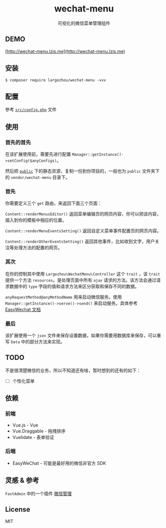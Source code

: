 <h1 align="center"> wechat-menu </h1>

<p align="center">可视化的微信菜单管理组件</p>

## DEMO

[http://wechat-menu.lzis.me](http://wechat-menu.lzis.me)

## 安装

```shell
$ composer require largezhou/wechat-menu -vvv
```

## 配置

参考 [`src/config.php`](src/config.php) 文件

## 使用

### 首先的首先

在该扩展使用前，需要先进行配置 `Manager::getInstance()->setConfig($anyConfigs)`。

然后把 [`public`](public) 下的静态资源，复制一份到你项目的，一般也为 `public` 文件夹下的 `vendor/wechat-menu` 目录下。

### 首先

你需要定义三个 `get` 路由，来返回下面三个页面：

`Content::renderMenusEditor()` 返回菜单编辑页的网页内容，你可以把该内容，插入到你的模板中相应的位置。

`Content::renderMenuEventsSetting()` 返回自定义菜单事件配置页的网页内容。

`Content::renderOtherEventsSetting()` 返回其他事件，比如收到文字，用户关注等处理方法的配置的网页。

### 其次

在你的控制其中使用 `Largezhou\WechatMenu\Controller` 这个 `trait` ，该 `trait` 提供一个方法 `resources`。是处理页面中所有 `ajax` 请求的方法。该方法会通过请求数据中的 `type` 字段的值和请求方法来区分获取和保存不同的数据。

`anyRequestMethod@anyMethodName` 用来启动微信服务。使用 `Manager::getInstance()->serve()->send()` 来启动服务。具体参考 [EasyWechat 文档](https://www.easywechat.com/docs/master/official-account/server)

### 最后

该扩展使用一个 `json` 文件来保存设置数据，如果你需要用数据库来保存，可以重写 `Data` 中的部分方法来实现。

## TODO

不是很清楚微信的业务，所以不知道还有啥，暂时想到的还有的如下：

- [ ] 个性化菜单

## 依赖

### 前端

- Vue.js - Vue
- Vue.Draggable - 拖拽排序
- Vuelidate - 表单验证

### 后端

- EasyWeChat - 可能是最好用的微信非官方 SDK

## 灵感 & 参考

`FastAdmin` 中的一个插件 [微信管理](https://www.fastadmin.net/store/wechat.html)

## License

MIT
